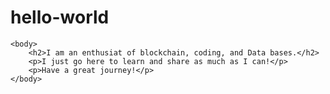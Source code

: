 # hello-world

<!DOCTYPE html>
<html>
	<head>
		<title> Hello-World! </title>
		<meta charset="utf-8">
	</head>

	<body>
		<h2>I am an enthusiat of blockchain, coding, and Data bases.</h2>
		<p>I just go here to learn and share as much as I can!</p>
		<p>Have a great journey!</p>
	</body>
</html>
